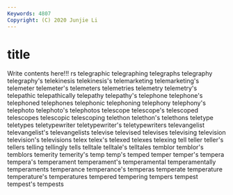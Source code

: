 ```yaml
---
Keywords: 4807
Copyright: (C) 2020 Junjie Li
---
```


# title

Write contents here!!!
rs 
telegraphic 
telegraphing 
telegraphs 
telegraphy 
telegraphy's 
telekinesis 
telekinesis's
telemarketing 
telemarketing's 
telemeter 
telemeter's 
telemeters 
telemetries 
telemetry 
telemetry's 
telepathic 
telepathically
telepathy 
telepathy's 
telephone 
telephone's 
telephoned 
telephones 
telephonic 
telephoning 
telephony 
telephony's
telephoto 
telephoto's 
telephotos 
telescope 
telescope's 
telescoped 
telescopes 
telescopic 
telescoping 
telethon
telethon's 
telethons 
teletype 
teletypes 
teletypewriter 
teletypewriter's 
teletypewriters 
televangelist 
televangelist's 
televangelists
televise 
televised 
televises 
televising 
television 
television's 
televisions 
telex 
telex's 
telexed
telexes 
telexing 
tell 
teller 
teller's 
tellers 
telling 
tellingly 
tells 
telltale
telltale's 
telltales 
temblor 
temblor's 
temblors 
temerity 
temerity's 
temp 
temp's 
temped
temper 
temper's 
tempera 
tempera's 
temperament 
temperament's 
temperamental 
temperamentally 
temperaments 
temperance
temperance's 
temperas 
temperate 
temperature 
temperature's 
temperatures 
tempered 
tempering 
tempers 
tempest
tempest's 
tempests 
